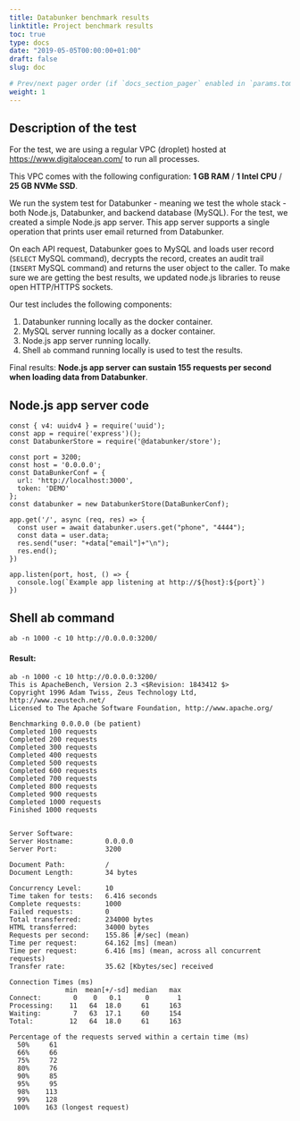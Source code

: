 ```yaml
---
title: Databunker benchmark results
linktitle: Project benchmark results
toc: true
type: docs
date: "2019-05-05T00:00:00+01:00"
draft: false
slug: doc

# Prev/next pager order (if `docs_section_pager` enabled in `params.toml`)
weight: 1
---
```


## Description of the test

For the test, we are using a regular VPC (droplet) hosted at https://www.digitalocean.com/ to run all processes.

This VPC comes with the following configuration: **1 GB RAM** / **1 Intel CPU** / **25 GB NVMe SSD**.

We run the system test for Databunker - meaning we test the whole stack - both Node.js, Databunker, and backend database (MySQL).  For the test, we created a simple Node.js app server. This app server supports a single operation that prints user email returned from Databunker.

On each API request, Databunker goes to MySQL and loads user record (```SELECT``` MySQL command), decrypts the record, creates an audit trail (```INSERT``` MySQL command) and returns the user object to the caller. To make sure we are getting the best results, we updated node.js libraries to reuse open HTTP/HTTPS sockets.

Our test includes the following components:

1. Databunker running locally as the docker container.
2. MySQL server running locally as a docker container.
3. Node.js app server running locally.
4. Shell ```ab``` command running locally is used to test the results.

Final results: **Node.js app server can sustain 155 requests per second when loading data from Databunker**.

## Node.js app server code

```
const { v4: uuidv4 } = require('uuid');
const app = require('express')();
const DatabunkerStore = require('@databunker/store');

const port = 3200;
const host = '0.0.0.0';
const DataBunkerConf = {
  url: 'http://localhost:3000',
  token: 'DEMO'
};
const databunker = new DatabunkerStore(DataBunkerConf);

app.get('/', async (req, res) => {
  const user = await databunker.users.get("phone", "4444");
  const data = user.data;
  res.send("user: "+data["email"]+"\n");
  res.end();
})

app.listen(port, host, () => {
  console.log(`Example app listening at http://${host}:${port}`)
})
```

## Shell ab command

```ab -n 1000 -c 10 http://0.0.0.0:3200/```

#### Result:

```
ab -n 1000 -c 10 http://0.0.0.0:3200/
This is ApacheBench, Version 2.3 <$Revision: 1843412 $>
Copyright 1996 Adam Twiss, Zeus Technology Ltd, http://www.zeustech.net/
Licensed to The Apache Software Foundation, http://www.apache.org/

Benchmarking 0.0.0.0 (be patient)
Completed 100 requests
Completed 200 requests
Completed 300 requests
Completed 400 requests
Completed 500 requests
Completed 600 requests
Completed 700 requests
Completed 800 requests
Completed 900 requests
Completed 1000 requests
Finished 1000 requests


Server Software:
Server Hostname:        0.0.0.0
Server Port:            3200

Document Path:          /
Document Length:        34 bytes

Concurrency Level:      10
Time taken for tests:   6.416 seconds
Complete requests:      1000
Failed requests:        0
Total transferred:      234000 bytes
HTML transferred:       34000 bytes
Requests per second:    155.86 [#/sec] (mean)
Time per request:       64.162 [ms] (mean)
Time per request:       6.416 [ms] (mean, across all concurrent requests)
Transfer rate:          35.62 [Kbytes/sec] received

Connection Times (ms)
              min  mean[+/-sd] median   max
Connect:        0    0   0.1      0       1
Processing:    11   64  18.0     61     163
Waiting:        7   63  17.1     60     154
Total:         12   64  18.0     61     163

Percentage of the requests served within a certain time (ms)
  50%     61
  66%     66
  75%     72
  80%     76
  90%     85
  95%     95
  98%    113
  99%    128
 100%    163 (longest request)
```
